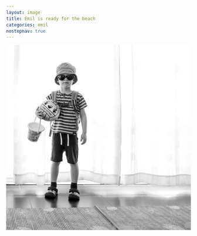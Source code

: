 ```yaml
---
layout: image
title: Emil is ready for the beach
categories: emil
nostepnav: true
---
```

![](/i/DSCF3651.jpg)

